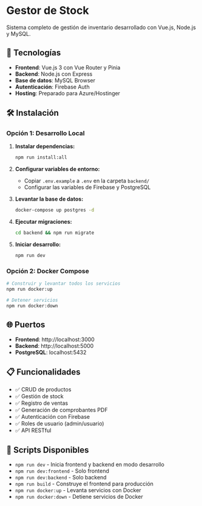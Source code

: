 # Gestor de Stock

Sistema completo de gestión de inventario desarrollado con Vue.js, Node.js y MySQL.

## 🚀 Tecnologías

- **Frontend**: Vue.js 3 con Vue Router y Pinia
- **Backend**: Node.js con Express
- **Base de datos**: MySQL Browser 
- **Autenticación**: Firebase Auth
- **Hosting**: Preparado para Azure/Hostinger

## 🛠️ Instalación

### Opción 1: Desarrollo Local

1. **Instalar dependencias:**
   ```bash
   npm run install:all


2. **Configurar variables de entorno:**
   - Copiar `.env.example` a `.env` en la carpeta `backend/`
   - Configurar las variables de Firebase y PostgreSQL

3. **Levantar la base de datos:**
   ```bash
   docker-compose up postgres -d
   ```

4. **Ejecutar migraciones:**
   ```bash
   cd backend && npm run migrate
   ```

5. **Iniciar desarrollo:**
   ```bash
   npm run dev
   ```

### Opción 2: Docker Compose

```bash
# Construir y levantar todos los servicios
npm run docker:up

# Detener servicios
npm run docker:down
```

## 🌐 Puertos

- **Frontend**: http://localhost:3000
- **Backend**: http://localhost:5000
- **PostgreSQL**: localhost:5432

## 📋 Funcionalidades

- ✅ CRUD de productos
- ✅ Gestión de stock
- ✅ Registro de ventas
- ✅ Generación de comprobantes PDF
- ✅ Autenticación con Firebase
- ✅ Roles de usuario (admin/usuario)
- ✅ API RESTful

## 🔧 Scripts Disponibles

- `npm run dev` - Inicia frontend y backend en modo desarrollo
- `npm run dev:frontend` - Solo frontend
- `npm run dev:backend` - Solo backend
- `npm run build` - Construye el frontend para producción
- `npm run docker:up` - Levanta servicios con Docker
- `npm run docker:down` - Detiene servicios de Docker
